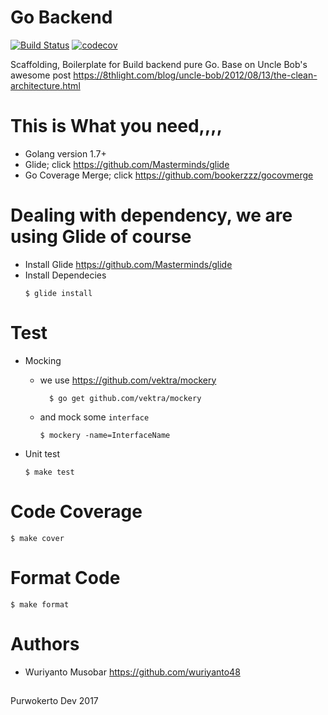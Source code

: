 # Go Backend

[![Build Status](https://travis-ci.org/purwokertodev/go-backend.svg?branch=master)](https://travis-ci.org/purwokertodev/go-backend)
[![codecov](https://codecov.io/gh/purwokertodev/go-backend/branch/master/graph/badge.svg)](https://codecov.io/gh/purwokertodev/go-backend)

Scaffolding, Boilerplate for Build backend pure Go.
Base on Uncle Bob's awesome post https://8thlight.com/blog/uncle-bob/2012/08/13/the-clean-architecture.html

# This is What you need,,,,

  - Golang version 1.7+
  - Glide; click https://github.com/Masterminds/glide
  - Go Coverage Merge; click https://github.com/bookerzzz/gocovmerge

# Dealing with dependency, we are using Glide of course

  - Install Glide https://github.com/Masterminds/glide
  - Install Dependecies
    ```shell
    $ glide install
    ```
# Test

  - Mocking
    - we use https://github.com/vektra/mockery
      ```shell
        $ go get github.com/vektra/mockery
      ```
    - and mock some `interface`
      ```shell
      $ mockery -name=InterfaceName
      ```

  - Unit test
    ```shell
    $ make test
    ```
# Code Coverage

  ```shell
  $ make cover
  ```

# Format Code
  ```shell
  $ make format
  ```

# Authors
  - Wuriyanto Musobar https://github.com/wuriyanto48

##
Purwokerto Dev 2017
